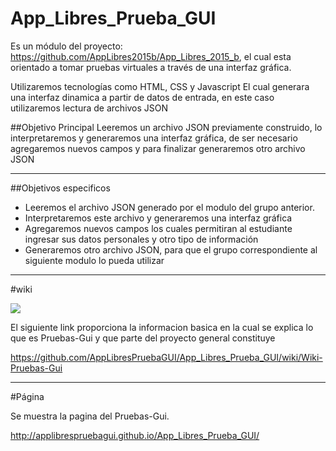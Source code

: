 # App_Libres_Prueba_GUI
Es un módulo del proyecto: https://github.com/AppLibres2015b/App_Libres_2015_b, el cual esta orientado a tomar pruebas virtuales a través de una interfaz gráfica.

Utilizaremos tecnologías como HTML, CSS y Javascript
El cual generara una interfaz dinamica a partir de datos de entrada, en este caso utilizaremos lectura de archivos JSON

##Objetivo Principal
Leeremos un archivo JSON previamente construido, lo interpretaremos y generaremos una interfaz gráfica, de ser necesario agregaremos nuevos campos y para finalizar generaremos otro archivo JSON
***
##Objetivos especificos

- Leeremos el archivo JSON generado por el modulo del grupo anterior.
- Interpretaremos este archivo y generaremos una interfaz gráfica
- Agregaremos nuevos campos los cuales permitiran al estudiante ingresar sus datos personales y otro tipo de información
- Generaremos otro archivo JSON, para que el grupo correspondiente al siguiente modulo lo pueda utilizar

***
#wiki

![](http://s17.postimg.org/a0zto5nob/12167446_10203958480917440_419026404_n.jpg)

El siguiente link proporciona la informacion basica en la cual se explica lo que es Pruebas-Gui y que parte del proyecto general constituye

https://github.com/AppLibresPruebaGUI/App_Libres_Prueba_GUI/wiki/Wiki-Pruebas-Gui

***
#Página 

Se muestra la pagina del Pruebas-Gui.

http://applibrespruebagui.github.io/App_Libres_Prueba_GUI/





